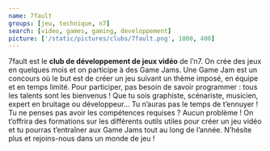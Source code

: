 ```yaml
---
name: 7fault
groups: [jeu, technique, n7]
search: [video, games, gaming, developpement]
picture: ['/static/pictures/clubs/7fault.png', 1000, 400]
---
```

7fault est le **club de développement de jeux vidéo** de l’n7. On crée des jeux en quelques mois et on participe à des Game Jams. Une Game Jam est un concours où le but est de créer un jeu suivant un thème imposé, en équipe et en temps limité. Pour participer, pas besoin de savoir programmer : tous les talents sont les bienvenus ! Que tu sois graphiste, scénariste, musicien, expert en bruitage ou développeur… Tu n’auras pas le temps de t’ennuyer ! Tu ne penses pas avoir les compétences requises ? Aucun problème ! On t’offrira des formations sur les différents outils utiles pour créer un jeu vidéo et tu pourras t’entraîner aux Game Jams tout au long de l’année. N’hésite plus et rejoins-nous dans un monde de jeu !
